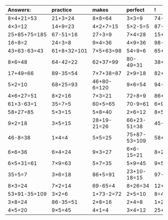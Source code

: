 | Answers: | practice | makes | perfect | ! |
| :--- | :--- | :--- | :--- | :--- |
| 8×4+21=53 | 21+3=24 | 8×8=64 | 3×3=9 | 74-3=71 | 
| 4×3=12 | 14+9=23 | 4×2+7=15 | 5×2-5=5 | 87-14=73 | 
| 25+85+75=185 | 67-51=16 | 27÷3=9 | 7×4=28 | 15+59+47=121 | 
| 16÷8=2 | 24÷3=8 | 9×4=36 | 4×9=36 | 98-62=36 | 
| 43+63-63=43 | 61+8+32=101 | 7×5+63=98 | 54÷9=6 | 65+7=72 | 
| 8×6=48 | 64-42=22 | 62+37=99 | 80-49=31 | 38+37=75 | 
| 17+49=66 | 89-35=54 | 7×7+38=87 | 2×9=18 | 82+46+36=164 | 
| 5×2=10 | 68+25=93 | 46+80-6=120 | 9×6=54 | 94-52=42 | 
| 4×6+27=51 | 8×2=16 | 7×3=21 | 72÷8=9 | 86+4=90 | 
| 61+3-63=1 | 35÷7=5 | 60+5=65 | 70-9=61 | 6×9=54 | 
| 58+27=85 | 5×3=15 | 5×8=40 | 2×6=12 | 8×5=40 | 
| 9×2=18 | 3×5=15 | 28+19-21=26 | 66+23-51=38 | 45-23=22 | 
| 46-8=38 | 1×4=4 | 5×5=25 | 75+87-53=109 | 58+18=76 | 
| 6×6=36 | 6×4=24 | 9×3=27 | 6×6-15=21 | 8+20-8=20 | 
| 6×5+31=61 | 7×9=63 | 5×7=35 | 5×9=45 | 9×5+23=68 | 
| 35÷5=7 | 3×6=18 | 86+5=91 | 23+10-18=15 | 97-57=40 | 
| 8×3=24 | 7×2=14 | 69-65=4 | 8+26=34 | 12+87+84=183 | 
| 53+91-35=109 | 3×2=6 | 1+73-2=72 | 2×5=10 | 8÷4=2 | 
| 3×8=24 | 86-35=51 | 2×8=16 | 2×4=8 | 1×2=2 | 
| 4×5=20 | 9×5=45 | 4×1=4 | 3×4=12 | 25+61=86 | 
